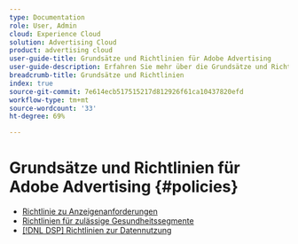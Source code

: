 ```yaml
---
type: Documentation
role: User, Admin
cloud: Experience Cloud
solution: Advertising Cloud
product: advertising cloud
user-guide-title: Grundsätze und Richtlinien für Adobe Advertising
user-guide-description: Erfahren Sie mehr über die Grundsätze und Richtlinien für Advertising DSP und [!DNL Advertising Search].
breadcrumb-title: Grundsätze und Richtlinien
index: true
source-git-commit: 7e614ecb517515217d812926f61ca10437820efd
workflow-type: tm+mt
source-wordcount: '33'
ht-degree: 69%

---
```



# Grundsätze und Richtlinien für Adobe Advertising  {#policies}

+ [Richtlinie zu Anzeigenanforderungen](/help/policies/ad-requirements-policy.md)
+ [Richtlinien für zulässige Gesundheitssegmente](/help/policies/health-segment-guidelines.md)
+ [[!DNL DSP] Richtlinien zur Datennutzung](/help/policies/data-usage-guidelines.md)
